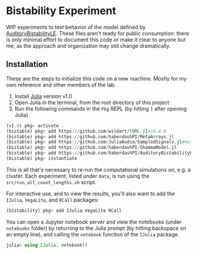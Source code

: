 # Bistability Experiment

WIP experiments to test behavior of the model defined by
[AuditoryBistabilityLE](https://github.com/haberdashPI/AuditoryBistabilityLE).
These files aren't ready for public consumption: there is only minimal effort to
document this code or make it clear to anyone but me, as the approach and
organization may still change dramatically.

## Installation

These are the steps to initialize this code on a new machine. Mostly for my own
reference and other members of the lab.

1.  Install [Julia](https://julialang.org/downloads/) version v1.0
2.  Open Julia in the terminal, from the root directory of this project
3.  Run the following commands in the `Pkg` REPL (by hitting `]` after opening
    Julia)

```julia
(v1.0) pkg> activate .
(bistable) pkg> add https://github.com/wildart/TOML.jl#v0.4.0
(bistable) pkg> add https://github.com/haberdashPI/MetaArrays.jl
(bistable) pkg> add https://github.com/JuliaAudio/SampledSignals.jl#master
(bistable) pkg> add https://github.com/haberdashPI/ShammaModel.jl
(bistable) pkg> add https://github.com/haberdashPI/AuditoryBistabilityLE
(bistable) pkg> instantiate
```

This is all that's necessary to re-run the computational simulations on,
e.g. a cluster. Each experiment, listed under `data`, is run using
the `src/run_all_count_lengths.sh` script.

For interactive use, and to view the results, you'll also want to
add the `IJulia`, `VegaLite`, and `RCall` packages:

```julia
(bistability) pkg> add IJulia VegaLite RCall
```

You can open a Jupyter notebook server and view the notebooks
(under `notebooks` folder) by returning to the Julia prompt (by hitting
backspace on an empty line), and calling the `notebook` function
of the `IJulia` package.

```julia
julia> using IJulia; notebook()
```
